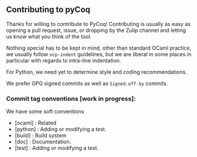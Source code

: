 ## Contributing to pyCoq

Thanks for willing to contribute to PyCoq! Contributing is usually as
easy as opening a pull request, issue, or dropping by the Zulip
channel and letting us know what you think of the tool.

Nothing special has to be kept in mind, other than standard OCaml
practice, we usually follow `ocp-indent` guidelines, but we are
liberal in some places in particular with regards to intra-line
indentation.

For Python, we need yet to determine style and coding recommendations.

We prefer GPG signed commits as well as `Signed-off-by` commits.

### Commit tag conventions [work in progress]:

We have some soft conventions 

- [ocaml]  : Related
- [python]  : Adding or modifying a test.
- [build]   : Build system
- [doc]     : Documentation.
- [test]    : Adding or modifying a test.
